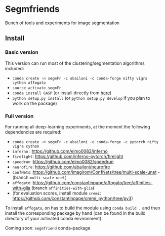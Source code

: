 # Segmfriends
Bunch of tools and experiments for image segmentation


## Install
### Basic version
This version can run most of the clustering/segmentation algorithms included:

- `conda create -n segmFr -c abailoni -c conda-forge nifty vigra cython affogato`
- `source activate segmFr`
- `conda install GASP` (or install directly from [here](https://github.com/abailoni/GASP))
- `python setup.py install` (or `python setup.py develop` if you plan to work on the package)

### Full version
For running all deep-learning experiments, at the moment the following dependencies are required:
- `conda create -n segmFr -c abailoni -c conda-forge -c pytorch nifty vigra cython`
- `inferno` : https://github.com/elmo0082/inferno
- `firelight`: https://github.com/inferno-pytorch/firelight
- `speedrun`: https://github.com/elmo0082/speedrun 
- `neurofire`: https://github.com/abailoni/neurofire
- `ConfNets`: https://github.com/imagirom/ConfNets/tree/multi-scale-unet - (branch `multi-scale-unet`)
- `affogato`: https://github.com/constantinpape/affogato/tree/affinities-with-glia (branch `affinities-with-glia`)
- (for evaluation scores, install module `cremi`: https://github.com/constantinpape/cremi_python/tree/py3)

To install `affogato`, on has to build the module using ```conda build .``` and then install the corresponding package by hand (can be found in the build directory of your activated conda environment).

Coming soon: `segmfriend` conda-package
